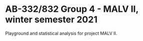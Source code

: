 # AB-332/832 Group 4 - MALV II, winter semester 2021

Playground and statistical analysis for project MALV II.
